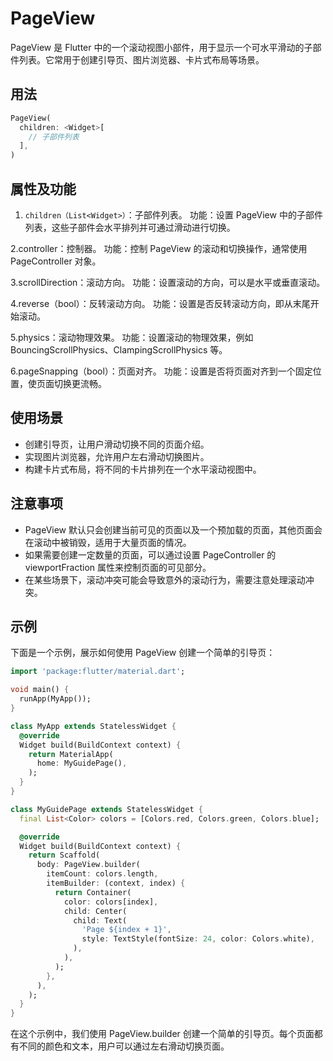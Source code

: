 # PageView

PageView 是 Flutter 中的一个滚动视图小部件，用于显示一个可水平滑动的子部件列表。它常用于创建引导页、图片浏览器、卡片式布局等场景。

## 用法

```dart
PageView(
  children: <Widget>[
    // 子部件列表
  ],
)
```

## 属性及功能

1. `children（List<Widget>）`：子部件列表。
功能：设置 PageView 中的子部件列表，这些子部件会水平排列并可通过滑动进行切换。

2.controller：控制器。
功能：控制 PageView 的滚动和切换操作，通常使用 PageController 对象。

3.scrollDirection：滚动方向。
功能：设置滚动的方向，可以是水平或垂直滚动。

4.reverse（bool）：反转滚动方向。
功能：设置是否反转滚动方向，即从末尾开始滚动。

5.physics：滚动物理效果。
功能：设置滚动的物理效果，例如 BouncingScrollPhysics、ClampingScrollPhysics 等。

6.pageSnapping（bool）：页面对齐。
功能：设置是否将页面对齐到一个固定位置，使页面切换更流畅。

## 使用场景

- 创建引导页，让用户滑动切换不同的页面介绍。
- 实现图片浏览器，允许用户左右滑动切换图片。
- 构建卡片式布局，将不同的卡片排列在一个水平滚动视图中。

## 注意事项

- PageView 默认只会创建当前可见的页面以及一个预加载的页面，其他页面会在滚动中被销毁，适用于大量页面的情况。
- 如果需要创建一定数量的页面，可以通过设置 PageController 的 viewportFraction 属性来控制页面的可见部分。
- 在某些场景下，滚动冲突可能会导致意外的滚动行为，需要注意处理滚动冲突。

## 示例

下面是一个示例，展示如何使用 PageView 创建一个简单的引导页：

```dart
import 'package:flutter/material.dart';

void main() {
  runApp(MyApp());
}

class MyApp extends StatelessWidget {
  @override
  Widget build(BuildContext context) {
    return MaterialApp(
      home: MyGuidePage(),
    );
  }
}

class MyGuidePage extends StatelessWidget {
  final List<Color> colors = [Colors.red, Colors.green, Colors.blue];

  @override
  Widget build(BuildContext context) {
    return Scaffold(
      body: PageView.builder(
        itemCount: colors.length,
        itemBuilder: (context, index) {
          return Container(
            color: colors[index],
            child: Center(
              child: Text(
                'Page ${index + 1}',
                style: TextStyle(fontSize: 24, color: Colors.white),
              ),
            ),
          );
        },
      ),
    );
  }
}
```

在这个示例中，我们使用 PageView.builder 创建一个简单的引导页。每个页面都有不同的颜色和文本，用户可以通过左右滑动切换页面。
